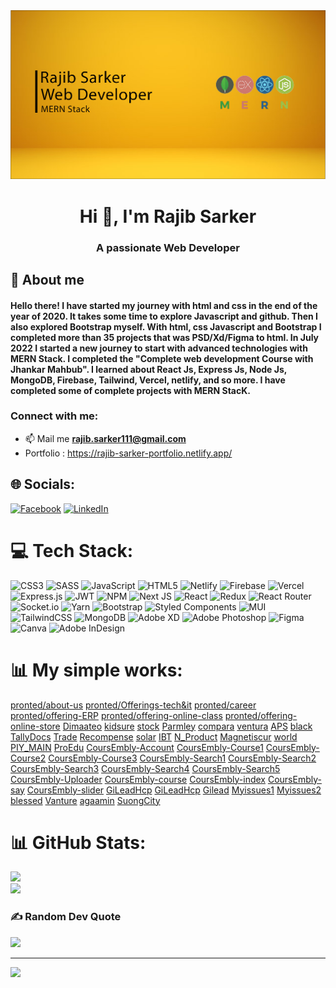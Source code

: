 <img src="/src/asssets/banner.png">
<h1 align="center">Hi 👋, I'm Rajib Sarker</h1>
<h3 align="center">A passionate Web Developer</h3>

## :dart: About me

#### Hello there! I have started my journey with html and css in the end of the year of 2020. It takes some time to explore Javascript and github. Then I also explored Bootstrap myself. With html, css Javascript and Bootstrap I completed more than 35 projects that was PSD/Xd/Figma to html. In July 2022 I started a new journey to start with advanced technologies with MERN Stack. I completed the "Complete web development Course with Jhankar Mahbub". I learned about React Js, Express Js, Node Js, MongoDB, Firebase, Tailwind, Vercel, netlify, and so more. I have completed some of complete projects with MERN StacK.

<h3 align="left">Connect with me:</h3>

- 📫 Mail me **rajib.sarker111@gmail.com**
- Portfolio : https://rajib-sarker-portfolio.netlify.app/

## 🌐 Socials:

[![Facebook](https://img.shields.io/badge/Facebook-%231877F2.svg?logo=Facebook&logoColor=white)](https:facebook.com/rajib.sarker.758) [![LinkedIn](https://img.shields.io/badge/LinkedIn-%230077B5.svg?logo=linkedin&logoColor=white)](https://linkedin.com/in/rajib-sarker-12aa17242/)

# 💻 Tech Stack:

![CSS3](https://img.shields.io/badge/css3-%231572B6.svg?style=flat&logo=css3&logoColor=white) ![SASS](https://img.shields.io/badge/SASS-hotpink.svg?style=flat&logo=SASS&logoColor=white) ![JavaScript](https://img.shields.io/badge/javascript-%23323330.svg?style=flat&logo=javascript&logoColor=%23F7DF1E) ![HTML5](https://img.shields.io/badge/html5-%23E34F26.svg?style=flat&logo=html5&logoColor=white)
![Netlify](https://img.shields.io/badge/netlify-%23000000.svg?style=flat&logo=netlify&logoColor=#00C7B7) ![Firebase](https://img.shields.io/badge/firebase-%23039BE5.svg?style=flat&logo=firebase) ![Vercel](https://img.shields.io/badge/vercel-%23000000.svg?style=flat&logo=vercel&logoColor=white)
![Express.js](https://img.shields.io/badge/express.js-%23404d59.svg?style=flat&logo=express&logoColor=%2361DAFB) ![JWT](https://img.shields.io/badge/JWT-black?style=flat&logo=JSON%20web%20tokens) ![NPM](https://img.shields.io/badge/NPM-%23000000.svg?style=flat&logo=npm&logoColor=white) ![Next JS](https://img.shields.io/badge/Next-black?style=flat&logo=next.js&logoColor=white) ![React](https://img.shields.io/badge/react-%2320232a.svg?style=flat&logo=react&logoColor=%2361DAFB) ![Redux](https://img.shields.io/badge/redux-%23593d88.svg?style=flat&logo=redux&logoColor=white) ![React Router](https://img.shields.io/badge/React_Router-CA4245?style=flat&logo=react-router&logoColor=white) ![Socket.io](https://img.shields.io/badge/Socket.io-black?style=flat&logo=socket.io&badgeColor=010101) ![Yarn](https://img.shields.io/badge/yarn-%232C8EBB.svg?style=flat&logo=yarn&logoColor=white)
![Bootstrap](https://img.shields.io/badge/bootstrap-%23563D7C.svg?style=flat&logo=bootstrap&logoColor=white)
![Styled Components](https://img.shields.io/badge/styled--components-DB7093?style=flat&logo=styled-components&logoColor=white) ![MUI](https://img.shields.io/badge/MUI-%230081CB.svg?style=flat&logo=material-ui&logoColor=white) ![TailwindCSS](https://img.shields.io/badge/tailwindcss-%2338B2AC.svg?style=flat&logo=tailwind-css&logoColor=white)
![MongoDB](https://img.shields.io/badge/MongoDB-%234ea94b.svg?style=flat&logo=mongodb&logoColor=white)
![Adobe XD](https://img.shields.io/badge/Adobe%20XD-470137?style=flat&logo=Adobe%20XD&logoColor=#FF61F6) ![Adobe Photoshop](https://img.shields.io/badge/adobephotoshop-%2331A8FF.svg?style=flat&logo=adobephotoshop&logoColor=white) ![Figma](https://img.shields.io/badge/figma-%23F24E1E.svg?style=flat&logo=figma&logoColor=white) ![Canva](https://img.shields.io/badge/Canva-%2300C4CC.svg?style=flat&logo=Canva&logoColor=white) ![Adobe InDesign](https://img.shields.io/badge/Adobe%20InDesign-49021F?style=flat&logo=adobeindesign&logoColor=white)

# 📊  My simple works:
[pronted/about-us](https://sarker-rajib.github.io/pronted/about-us.html)
[pronted/Offerings-tech&it](https://sarker-rajib.github.io/pronted/Offerings-tech&it.html)
[pronted/career](https://sarker-rajib.github.io/pronted/career.html)
[pronted/offering-ERP](https://sarker-rajib.github.io/pronted/offering-ERP.html)
[pronted/offering-online-class](https://sarker-rajib.github.io/pronted/offering-online-class.html)
[pronted/offering-online-store](https://sarker-rajib.github.io/pronted/offering-online-store.html)
[Dimaateo](https://sarker-rajib.github.io/Dimaateo/index.html)
[kidsure](https://sarker-rajib.github.io/kidsure/index.html)
[stock](https://sarker-rajib.github.io/stock-sniper-trading/index.html)
[Parmley](https://sarker-rajib.github.io/Parmley-Graham-Ltd-Online-Store/)
[compara](https://sarker-rajib.github.io/compara/index.html)
[ventura](https://sarker-rajib.github.io/ventura/bankdetails.html)
[APS](https://sarker-rajib.github.io/APS-Global/index.html)
[black](https://sarker-rajib.github.io/black-dragon/index.html)
[TallyDocs](https://sarker-rajib.github.io/TallyDocs/index.html)
[Trade](https://sarker-rajib.github.io/Trade-Guardian/index.html)
[Recompense](https://sarker-rajib.github.io/Recompense/index.html)
[solar](https://sarker-rajib.github.io/solar-profit-v1/index.html)
[IBT](https://sarker-rajib.github.io/IBT/index.html)
[N_Product](https://sarker-rajib.github.io/N_Product-M/index.html)
[Magnetiscur](https://sarker-rajib.github.io/Magnetiscur/index.html)
[world](https://sarker-rajib.github.io/world-cup/index.html)
[PIY_MAIN](https://sarker-rajib.github.io/PIY_MAIN/index.html)
[ProEdu](https://sarker-rajib.github.io/ProEdu/index.html)
[CoursEmbly-Account](https://sarker-rajib.github.io/CoursEmbly/Account-PW.html)
[CoursEmbly-Course1](https://sarker-rajib.github.io/CoursEmbly/Course-add-1.html)
[CoursEmbly-Course2](https://sarker-rajib.github.io/CoursEmbly/Course-add-2.html)
[CoursEmbly-Course3](https://sarker-rajib.github.io/CoursEmbly/Course.html)
[CoursEmbly-Search1](https://sarker-rajib.github.io/CoursEmbly/Search-By.html)
[CoursEmbly-Search2](https://sarker-rajib.github.io/CoursEmbly/Search-by-course-category.html)
[CoursEmbly-Search3](https://sarker-rajib.github.io/CoursEmbly/Search-by-courses.html)
[CoursEmbly-Search4](https://sarker-rajib.github.io/CoursEmbly/Search-by-institute.html)
[CoursEmbly-Search5](https://sarker-rajib.github.io/CoursEmbly/Search-by-instructor.html)
[CoursEmbly-Uploader](https://sarker-rajib.github.io/CoursEmbly/Uploader-profile-page.html)
[CoursEmbly-course](https://sarker-rajib.github.io/CoursEmbly/course-preview.html)
[CoursEmbly-index](https://sarker-rajib.github.io/CoursEmbly/index.html)
[CoursEmbly-say](https://sarker-rajib.github.io/CoursEmbly/say-about-yourself.html)
[CoursEmbly-slider](https://sarker-rajib.github.io/CoursEmbly/slider-priview.html)
[GiLeadHcp](https://sarker-rajib.github.io/GiLeadHcp/module-Non-promotional.html)
[GiLeadHcp](https://sarker-rajib.github.io/GiLeadHcp/module.html)
[Gilead](https://sarker-rajib.github.io/Gilead-Liver/module-Non-promotional.html)
[Myissues1](https://sarker-rajib.github.io/Myissues/Privacy-Settings.html)
[Myissues2](https://sarker-rajib.github.io/Myissues/Rules-Guidelines.html)
[blessed](https://sarker-rajib.github.io/blessed-fund/index.html)
[Vanture](https://sarker-rajib.github.io/Vanture/index.html)
[agaamin](https://sarker-rajib.github.io/agaamin/index.html)
[SuongCity](https://sarker-rajib.github.io/SuongCity/index.html)

# 📊 GitHub Stats:

![](https://github-readme-stats.vercel.app/api?username=sarker-rajib&theme=blue-green&hide_border=false&include_all_commits=true&count_private=false)<br/>
![](https://github-readme-streak-stats.herokuapp.com/?user=sarker-rajib&theme=blue-green&hide_border=false)<br/>

<!-- ![](https://github-readme-stats.vercel.app/api/top-langs/?username=sarker-rajib&theme=blue-green&hide_border=false&include_all_commits=true&count_private=false&layout=compact) -->

<!-- ## 🏆 GitHub Trophies -->
<!-- ![](https://github-profile-trophy.vercel.app/?username=sarker-rajib&theme=radical&no-frame=false&no-bg=false&margin-w=4) -->

### ✍️ Random Dev Quote

![](https://quotes-github-readme.vercel.app/api?type=vetical&theme=gruvbox)

---

[![](https://visitcount.itsvg.in/api?id=sarker-rajib&icon=3&color=6)](https://visitcount.itsvg.in)

<!-- Proudly created with GPRM ( https://gprm.itsvg.in ) -->
